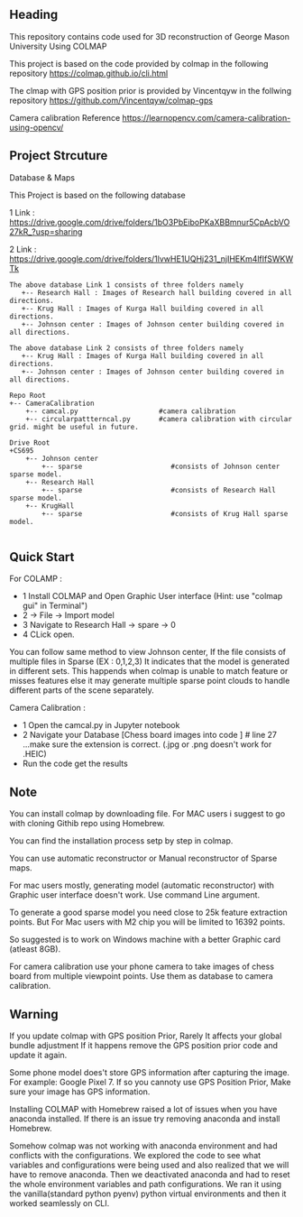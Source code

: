 ## Heading
This repository contains code used for 3D reconstruction of George Mason University Using COLMAP

This project is based on the code provided by colmap in the following repository
https://colmap.github.io/cli.html

The clmap with GPS position prior is provided by Vincentqyw in the follwing repository
https://github.com/Vincentqyw/colmap-gps

Camera calibration Reference 
https://learnopencv.com/camera-calibration-using-opencv/

## Project Strcuture
Database & Maps

This Project is based on the following database

1 Link : https://drive.google.com/drive/folders/1bO3PbEiboPKaXBBmnur5CpAcbVO27kR_?usp=sharing

2 Link : https://drive.google.com/drive/folders/1lvwHE1UQHj231_njIHEKm4lfIfSWKWTk

```
The above database Link 1 consists of three folders namely 
   +-- Research Hall : Images of Research hall building covered in all directions.
   +-- Krug Hall : Images of Kurga Hall building covered in all directions.
   +-- Johnson center : Images of Johnson center building covered in all directions.
   
The above database Link 2 consists of three folders namely 
   +-- Krug Hall : Images of Kurga Hall building covered in all directions.
   +-- Johnson center : Images of Johnson center building covered in all directions.
```
```
Repo Root
+-- CameraCalibration
    +-- camcal.py                    #camera calibration
    +-- circularpattterncal.py       #camera calibration with circular grid. might be useful in future.

Drive Root
+CS695 
    +-- Johnson center
        +-- sparse                      #consists of Johnson center sparse model.
    +-- Research Hall
        +-- sparse                      #consists of Research Hall sparse model.
    +-- KrugHall
        +-- sparse                      #consists of Krug Hall sparse model.
        

```

## Quick Start
For COLAMP : 

* 1 Install COLMAP and Open Graphic User interface (Hint: use "colmap gui" in Terminal")
* 2 -> File -> Import model
* 3 Navigate to Research Hall -> spare -> 0
* 4 CLick open.

You can follow same method to view Johnson center, If the file consists of multiple files in Sparse (EX : 0,1,2,3)
It indicates that the model is generated in different sets. This happends when colmap is unable to match feature or misses features else it may generate multiple sparse point clouds to handle different parts of the scene separately.

Camera Calibration : 
* 1 Open the camcal.py in Jupyter notebook
* 2 Navigate your Database [Chess board images into code ]  # line 27  ...make sure the extension is correct. (.jpg or .png  doesn't work for .HEIC)
* Run the code get the results

## Note
You can install colmap by downloading file. For MAC users i suggest to go with cloning Githib repo using Homebrew.

You can find the installation process setp by step in colmap.

You can use automatic reconstructor or Manual reconstructor of Sparse maps.

For mac users mostly, generating model (automatic reconstructor)  with Graphic user interface doesn't work. Use command Line argument.

To generate a good sparse model you need close to 25k feature extraction points. But For Mac users with M2 chip you will be limited to 16392 points.

So suggested is to work on Windows machine with a better Graphic card (atleast 8GB).

For camera calibration use your phone camera to take images of chess board from multiple viewpoint points. 
Use them as database to camera calibration.

## Warning
If you update colmap with GPS position Prior, Rarely It affects your global bundle adjustment If it happens remove the GPS position prior code and update it again.

Some phone model does't store GPS information after capturing the image. For example: Google Pixel 7. If so you cannoty use GPS Position Prior, Make sure your image has GPS information.

Installing COLMAP with Homebrew raised a lot of  issues when you have anaconda installed. If there is an issue try removing anaconda and install Homebrew. 

Somehow colmap was not working with anaconda environment and had conflicts with the configurations. 
We explored the code to see what variables and configurations were being used and also realized that we will have to remove anaconda. 
Then we deactivated anaconda and had to reset the whole environment variables and path configurations.
We ran it using the vanilla(standard python pyenv) python virtual environments and then it worked seamlessly on CLI.
